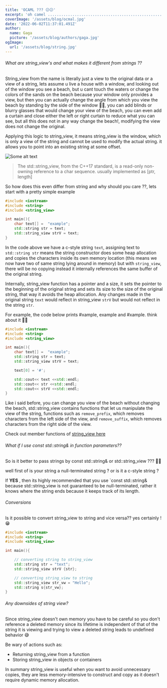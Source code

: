 ```yaml
---
title: 'OCAML ??? 😕😕'
excerpt: 'oh camel ...................................................'
coverImage: '/assets/blog/ocmal.jpg'
date: '2022-06-02T11:37:01.491Z'
author:
  name: Gaga
  picture: '/assets/blog/authors/gaga.jpg'
ogImage:
  url: '/assets/blog/string.jpg'
---
```


###### What are string_view's and what makes it different from strings ??

String_view from the name is literally just a view to the original data or a view of a string, lets assume u live a house with a window, and looking out of the window you see a beach, but u cant touch the waters or change the colors of the  sands on the beach because your window only provides a view, but then you can actually change the angle from which you view the beach by standing by the side of the window 🤷‍♂️, you can add blinds or blurry glasses that would change your view of the beach, you can even add a curtain and close either the left or right curtain to reduce what you can see, but all this does not in any way change the beach!, modifying the view does not change the original.

Applying this logic to string_view, it means string_view is the window, which is only a view of the string and cannot be used to modify the actual string. it allows you to point into an existing string at some offset.

![Some alt text](/assets/blog/window.jpg)

>The std::string_view, from the C++17 standard, is a read-only non-owning reference to a char sequence. usually implemented as [ptr, length]

So how does this even differ from string and why should you care ??, lets start with a pretty simple example

```c++
#include <iostream>
#include <string>
#include <string_view>

int main(){
    char text[] =  "example";
    std::string str = text;
    std::string_view strV = text;
}
```

In the code above we have a c-style string `text`, assigning text to `std::string str` means the string constructor does some heap allocation and copies the characters inside its own memory location (this means we now have two of same string lying around in memory) but with `string_view`, there will be no copying instead it internally references the same buffer of the original string.

Internally, string_view function has a pointer and a size, it sets the pointer to the beginning of the original string and sets its size to the size of the original string, that way it avoids the heap allocation. Any changes made in the original string `text` would reflect in string_view `strV` but would not reflect in the string `str`. 

For example, the code below prints #xample, example and #xample. think about it 🌚🌚


```c++
#include <iostream>
#include <string>
#include <string_view>

int main(){
    char text[] =  "example";
    std::string str = text;
    std::string_view strV = text;

    text[0] = '#';

    std::cout<< text <<std::endl;
    std::cout<< str <<std::endl;
    std::cout<< strV <<std::endl;
}
```


Like i said before, you can change you view of the beach without changing the beach, std::string_view contains functions that let us manipulate the view of the string, functions such as `remove_prefix`, which removes characters from the left side of the view, and `remove_suffix`, which removes characters from the right side of the view. 

Check out member functions of [string_view here](https://en.cppreference.com/w/cpp/string/basic_string_view)


###### What if I use const std::string& in function parameters??

So is it better to pass strings by const std::string& or std::string_view ???  🤔🤔

well first of is your string a null-terminated string ? or is it a c-style string ?

If __YES__ , then its highly recommended that you use `const std::string& because std::string_view is not guaranteed to be null-terminated, rather it knows where the string ends because it keeps track of its length.



###### Conversions

Is it possible to convert string_view to string and vice versa?? yes certainly ! 😁

```c++
#include <iostream>
#include <string>
#include <string_view>

int main(){

    // converting string to string_view
    std::string str = "text";
    std::string_view strV {str};

    // converting string_view to string
    std::string_view str_vw = "Hello";
    std::string s{str_vw};
}
```


###### Any downsides of string view?

Since string_view doesn't own memory you have to be careful so you don't reference a deleted memory since its lifetime is independent of that of the string it is viewing and trying to view a deleted string leads to undefined behavior 😅

Be wary of actions such as:

- Returning string_view from a function
- Storing string_view in objects or containers


In summary string_view is useful when you want to avoid unnecessary copies, they are less memory-intensive to construct and copy as it doesn't require dynamic memory allocation.


